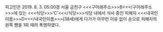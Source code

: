 피고인은 2019. 8. 3. 05:00경 서울 금천구 <<<구아래주소>>>B<<</구아래주소>>>에 있는 <<<식당>>>'C'<<</식당>>>식당 내에서 식사 중인 피해자 <<<내국인이름>>>D<<</내국인이름>>>(38세)에게 다가가 아무런 이유 없이 손으로 피해자의 왼쪽 뺨을 1회 때려 폭행하였다.